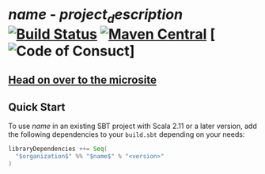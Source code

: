 # $name$ - $project_description$ [![Build Status](https://travis-ci.com/$contributorUsername$/$name$.svg?branch=master)](https://travis-ci.com/$contributorUsername$/$name$) [![Maven Central](https://maven-badges.herokuapp.com/maven-central/$organization$/$name$_2.12/badge.svg)](https://maven-badges.herokuapp.com/maven-central/$organization$/$name$_2.12) [![Code of Consuct](https://img.shields.io/badge/Code%20of%20Conduct-Scala-blue.svg)]

## [Head on over to the microsite](https://$contributorUsername$.github.io/$name$)

## Quick Start

To use $name$ in an existing SBT project with Scala 2.11 or a later version, add the following dependencies to your
`build.sbt` depending on your needs:

```scala
libraryDependencies ++= Seq(
  "$organization$" %% "$name$" % "<version>"
)
```
